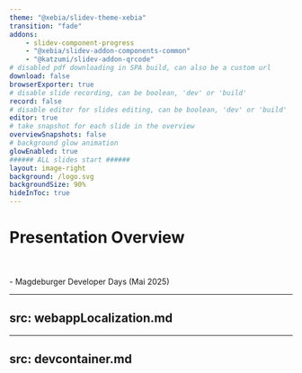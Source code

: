 ```yaml
---
theme: "@xebia/slidev-theme-xebia"
transition: "fade"
addons:
    - slidev-component-progress
    - "@xebia/slidev-addon-components-common"
    - "@katzumi/slidev-addon-qrcode"
# disabled pdf downloading in SPA build, can also be a custom url
download: false
browserExporter: true
# disable slide recording, can be boolean, 'dev' or 'build'
record: false
# disable editor for slides editing, can be boolean, 'dev' or 'build'
editor: true
# take snapshot for each slide in the overview
overviewSnapshots: false
# background glow animation
glowEnabled: true
###### ALL slides start ######
layout: image-right
background: /logo.svg
backgroundSize: 90%
hideInToc: true
---
```


# Presentation Overview
 <!-- <Link to="webappLocalization" title="WebApp-Localization"/> - DWX (Juli 2025) -->

 <br/>
 <br/>

 <Link to="devcontainer" title="Devcontainers"/> - Magdeburger Developer Days (Mai 2025)

---
src: webappLocalization.md
---

---
src: devcontainer.md
---